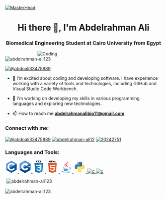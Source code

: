 [![MasterHead](https://jelvix.com/wp-content/uploads/2019/08/59b7a2e25d6ec.jpg)](https://abdelrahman-ali123.io)
<h1 align="center">Hi there 👋, I'm Abdelrahman Ali</h1>
<h3 align="center">Biomedical Engineering Student at Cairo University from Egypt</h3>
<img align="right" alt="Coding" width="400" src="https://cdn.dribbble.com/users/603800/screenshots/4569474/dribbble-code.gif">

<p align="left"> <img src="https://komarev.com/ghpvc/?username=abdelrahman-ali123&label=Profile%20views&color=0e75b6&style=flat" alt="abdelrahman-ali123" /> </p>

<p align="left"> <a href="https://twitter.com/@abdoali33475889" target="blank"><img src="https://img.shields.io/twitter/follow/@abdoali33475889?logo=twitter&style=for-the-badge" alt="@abdoali33475889" /></a> </p>

- 🔭 I’m excited about coding and developing software. I have experience working with a variety of tools and technologies, including GitHub and Visual Studio Code Workbench.
- 🌱 I'm working on developing my skills in various programming languages and exploring new technologies.

- 📫 How to reach me **abdelrahmanalibio11@gmail.com**

<h3 align="left">Connect with me:</h3>
<p align="left">
<a href="https://twitter.com/@abdoali33475889" target="blank"><img align="center" src="https://raw.githubusercontent.com/rahuldkjain/github-profile-readme-generator/master/src/images/icons/Social/twitter.svg" alt="@abdoali33475889" height="30" width="40" /></a>
<a href="https://linkedin.com/in/abdelrahman-ali12" target="blank"><img align="center" src="https://raw.githubusercontent.com/rahuldkjain/github-profile-readme-generator/master/src/images/icons/Social/linked-in-alt.svg" alt="abdelrahman-ali12" height="30" width="40" /></a>
<a href="https://stackoverflow.com/users/20242751" target="blank"><img align="center" src="https://raw.githubusercontent.com/rahuldkjain/github-profile-readme-generator/master/src/images/icons/Social/stack-overflow.svg" alt="20242751" height="30" width="40" /></a>
</p>

<h3 align="left">Languages and Tools:</h3>
<p align="left"> <a href="https://www.cprogramming.com/" target="_blank" rel="noreferrer"> <img src="https://raw.githubusercontent.com/devicons/devicon/master/icons/c/c-original.svg" alt="c" width="40" height="40"/> </a> <a href="https://www.w3schools.com/cpp/" target="_blank" rel="noreferrer"> <img src="https://raw.githubusercontent.com/devicons/devicon/master/icons/cplusplus/cplusplus-original.svg" alt="cplusplus" width="40" height="40"/> </a> <a href="https://www.w3schools.com/css/" target="_blank" rel="noreferrer"> <img src="https://raw.githubusercontent.com/devicons/devicon/master/icons/css3/css3-original-wordmark.svg" alt="css3" width="40" height="40"/> </a> <a href="https://www.w3.org/html/" target="_blank" rel="noreferrer"> <img src="https://raw.githubusercontent.com/devicons/devicon/master/icons/html5/html5-original-wordmark.svg" alt="html5" width="40" height="40"/> </a> <a href="https://www.java.com" target="_blank" rel="noreferrer"> <img src="https://raw.githubusercontent.com/devicons/devicon/master/icons/java/java-original.svg" alt="java" width="40" height="40"/> </a> <a href="https://www.python.org" target="_blank" rel="noreferrer"> <img src="https://raw.githubusercontent.com/devicons/devicon/master/icons/python/python-original.svg" alt="python" width="40" height="40"/> </a> <a href="https://desktop.github.com/" target="_blank" rel="noreferrer"> <img src="https://logosmarcas.net/wp-content/uploads/2020/12/GitHub-Simbolo.png" alt="c" width="40" height="20"/> </a> <a href="https://code.visualstudio.com/" target="_blank" rel="noreferrer"> <img src="https://user-images.githubusercontent.com/674621/71187801-14e60a80-2280-11ea-94c9-e56576f76baf.png" alt="c" width="30" height="30"/> </a>  </p>

<p>&nbsp;<img align="center" src="https://github-readme-stats.vercel.app/api?username=abdelrahman-ali123&show_icons=true&locale=en" alt="abdelrahman-ali123" /></p>

<p><img align="center" src="https://github-readme-streak-stats.herokuapp.com/?user=abdelrahman-ali123&" alt="abdelrahman-ali123" /></p>
